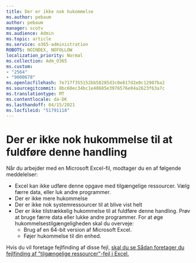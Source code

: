 ```yaml
---
title: Der er ikke nok hukommelse
ms.author: pebaum
author: pebaum
manager: scotv
ms.audience: Admin
ms.topic: article
ms.service: o365-administration
ROBOTS: NOINDEX, NOFOLLOW
localization_priority: Normal
ms.collection: Adm_O365
ms.custom:
- "2564"
- "9000678"
ms.openlocfilehash: 7e717f355152bb58285d3c0e817d2e0c12907ba2
ms.sourcegitcommit: 8bc60ec34bc1e40685e3976576e04a2623f63a7c
ms.translationtype: MT
ms.contentlocale: da-DK
ms.lasthandoff: 04/15/2021
ms.locfileid: "51791118"
---
```

# <a name="there-isnt-enough-memory-to-complete-this-action"></a>Der er ikke nok hukommelse til at fuldføre denne handling

Når du arbejder med en Microsoft Excel-fil, modtager du en af følgende meddelelser:

- Excel kan ikke udføre denne opgave med tilgængelige ressourcer. Vælg færre data, eller luk andre programmer.
- Der er ikke mere hukommelse
- Der er ikke nok systemressourcer til at blive vist helt
- Der er ikke tilstrækkelig hukommelse til at fuldføre denne handling. Prøv at bruge færre data eller lukke andre programmer. For at øge hukommelsestilgængeligheden skal du overveje: 
    - Brug af en 64-bit version af Microsoft Excel.
    - Føjer hukommelse til din enhed.

Hvis du vil foretage fejlfinding af disse fejl, [skal du se Sådan foretager du fejlfinding af "tilgængelige ressourcer"-fejl i Excel.](https://docs.microsoft.com/office/troubleshoot/excel/available-resources-errors)